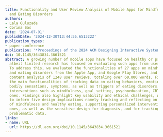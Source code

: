 ```yaml
---
title: Functionality and User Review Analysis of Mobile Apps for Mindfulness Eating
  and Eating Disorders
authors:
- Lala Guluzade
- Corina Sas
date: '2024-07-01'
publishDate: '2024-12-30T13:44:55.651322Z'
publication_types:
- paper-conference
publication: '*Proceedings of the 2024 ACM Designing Interactive Systems Conference*'
doi: 10.1145/3643834.3661521
abstract: A growing number of mobile apps have focused on healthy or problematic eating,
  albeit limited research has focused on evaluating such apps from users’ perspectives.
  To address this, we evaluated the functionalities of 27 apps on mindfulness eating,
  and eating disorders from the Apple App, and Google Play Stores, and conducted a
  content analysis of 1248 user reviews, totaling over 60,000 words. Findings indicate
  the main functionalities of tracking data on eating behaviors, emotions, thoughts,
  bodily sensations, symptoms, as well as triggers of eating disorders, and of providing
  interventions such as mindfulness, goal setting, psychoeducation, CBT, and holistic
  ones. Findings also highlight key usability and ethical challenges, which we used
  to inform five design implications namely tracking and reflecting on multiple aspects
  of mindfulness and healthy eating, supporting personalized interventions and AI-based
  ones, as well as the sensitive design for diagnosis, and for tracking and monitoring
  problematic data.
links:
- name: URL
  url: https://dl.acm.org/doi/10.1145/3643834.3661521
---
```

